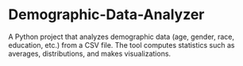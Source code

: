 # Demographic-Data-Analyzer
A Python project that analyzes demographic data (age, gender, race, education, etc.) from a CSV file. The tool computes statistics such as averages, distributions, and makes visualizations.
